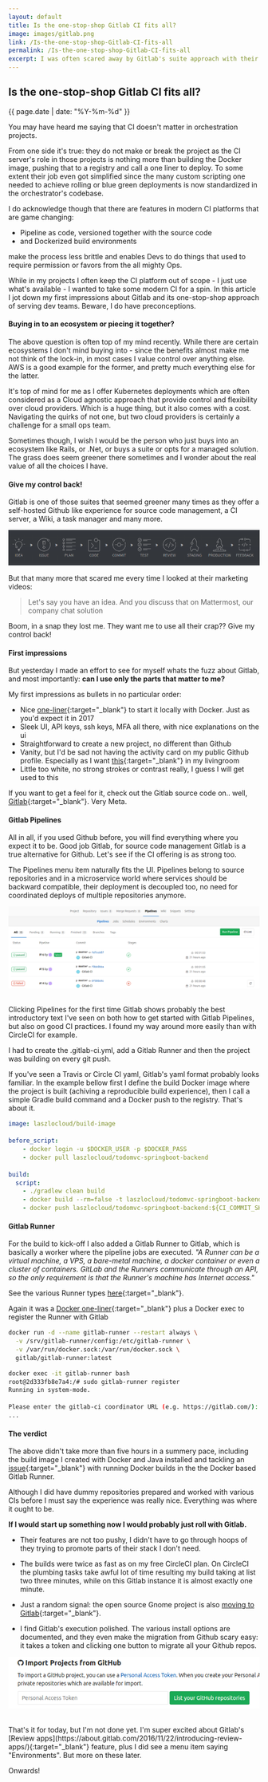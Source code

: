 ```yaml
---
layout: default
title: Is the one-stop-shop Gitlab CI fits all?
image: images/gitlab.png
link: /Is-the-one-stop-shop-Gitlab-CI-fits-all
permalink: /Is-the-one-stop-shop-Gitlab-CI-fits-all
excerpt: I was often scared away by Gitlab's suite approach with their Slack replacement and other bells and whistles I don't need. In this article I try to figure if can I use only the parts that matter to me? 
--- 
```


## Is the one-stop-shop Gitlab CI fits all?
{{ page.date | date: "%Y-%m-%d" }}

You may have heard me saying that CI doesn't matter in orchestration projects. 

From one side it's true: they do not make or break the project as the CI server's role in those projects is nothing more than building the Docker image, pushing that to a registry and call a one liner to deploy. 
To some extent their job even got simplified since the many custom scripting one needed to achieve rolling or blue green deployments is now standardized in the orchestrator's codebase.

I do acknowledge though that there are features in modern CI platforms that are game changing:

* Pipeline as code, versioned together with the source code
* and Dockerized build environments

make the process less brittle and enables Devs to do things that used to require permission or favors from the all mighty Ops. 

While in my projects I often keep the CI platform out of scope - I just use what's available - I wanted to take some modern CI for a spin.
In this article I jot down my first impressions about Gitlab and its one-stop-shop approach of serving dev teams. Beware, I do have preconceptions.

#### Buying in to an ecosystem or piecing it together?

The above question is often top of my mind recently. While there are certain ecosystems I don't mind buying into - since the benefits almost make me not think of the lock-in, in most cases I value control over anything else.
AWS is a good example for the former, and pretty much everything else for the latter.

It's top of mind for me as I offer Kubernetes deployments which are often considered as a Cloud agnostic approach that provide control and flexibility over cloud providers. Which is a huge thing, but it also comes with a cost. 
Navigating the quirks of not one, but two cloud providers is certainly a challenge for a small ops team.

Sometimes though, I wish I would be the person who just buys into an ecosystem like Rails, or .Net, or buys a suite or opts for a managed solution. The grass does seem greener there sometimes and I wonder about the real value of all the choices I have.

#### Give my control back!

Gitlab is one of those suites that seemed greener many times as they offer a self-hosted Github like experience for source code management, a CI server, a Wiki, a task manager and many more. 

![All the things](images/suite.png)

But that many more that scared me every time I looked at their marketing videos: 

>Let's say you have an idea. And you discuss that on Mattermost, our company chat solution

Boom, in a snap they lost me. They want me to use all their crap?? Give my control back!

#### First impressions

But yesterday I made an effort to see for myself whats the fuzz about Gitlab, and most importantly: **can I use only the parts that matter to me?**

My first impressions as bullets in no particular order:

* Nice [one-liner](https://docs.gitlab.com/omnibus/docker/#run-the-image){:target="_blank"} to start it locally with Docker. Just as you'd expect it in 2017
* Sleek UI, API keys, ssh keys, MFA all there, with nice explanations on the ui
* Straightforward to create a new project, no different than Github
* Vanity, but I'd be sad not having the activity card on my public Github profile. Especially as I want [this](https://commitprint.com/){:target="_blank"} in my livingroom
* Little too white, no strong strokes or contrast really, I guess I will get used to this

If you want to get a feel for it, check out the Gitlab source code on.. well, [Gitlab](https://gitlab.com/gitlab-org/gitlab-ce/){:target="_blank"}. Very Meta.

#### Gitlab Pipelines

All in all, if you used Github before, you will find everything where you expect it to be. Good job Gitlab, for source code management Gitlab is a true alternative for Github. Let's see if the CI offering is as strong too.

The Pipelines menu item naturally fits the UI. Pipelines belong to source repositories and in a microservice world where services should be backward compatible, their deployment is decoupled too, no need for coordinated deploys of multiple repositories anymore.

![VPN](images/pipelines.png)

<br/>
Clicking Pipelines for the first time Gitlab shows probably the best introductory text I've seen on both how to get started with Gitlab Pipelines, but also on good CI practices. I found my way around more easily than with CircleCI for example.

I had to create the .gitlab-ci.yml, add a Gitlab Runner and then the project was building on every git push.

If you've seen a Travis or Circle CI yaml, Gitlab's yaml format probably looks familiar. In the example bellow first I define the build Docker image where the project is built (achiving a reproducible build experience), then I call a simple Gradle build command and a Docker push to the registry. That's about it. 

```yml
image: laszlocloud/build-image

before_script:
    - docker login -u $DOCKER_USER -p $DOCKER_PASS
    - docker pull laszlocloud/todomvc-springboot-backend

build:
  script:
    - ./gradlew clean build
    - docker build --rm=false -t laszlocloud/todomvc-springboot-backend:${CI_COMMIT_SHA} .
    - docker push laszlocloud/todomvc-springboot-backend:${CI_COMMIT_SHA}
```

#### Gitlab Runner

For the build to kick-off I also added a Gitlab Runner to Gitlab, which is basically a worker where the pipeline jobs are executed. 
*"A Runner can be a virtual machine, a VPS, a bare-metal machine, a docker container or even a cluster of containers. GitLab and the Runners communicate through an API, so the only requirement is that the Runner's machine has Internet access."*

See the various Runner types [here](https://docs.gitlab.com/runner/#selecting-the-executor){:target="_blank"}.

Again it was a [Docker one-liner](https://docs.gitlab.com/runner/install/docker.html#docker-image-installation-and-configuration){:target="_blank"} plus a Docker exec to register the Runner with Gitlab

```bash
docker run -d --name gitlab-runner --restart always \
  -v /srv/gitlab-runner/config:/etc/gitlab-runner \
  -v /var/run/docker.sock:/var/run/docker.sock \
  gitlab/gitlab-runner:latest
```

```bash
docker exec -it gitlab-runner bash
root@2d333fb8e7a4:/# sudo gitlab-runner register
Running in system-mode.                            
                                                   
Please enter the gitlab-ci coordinator URL (e.g. https://gitlab.com/):
...
```

#### The verdict
The above didn't take more than five hours in a summery pace, including the build image I created with Docker and Java installed and tackling an [issue](https://gitlab.com/gitlab-org/gitlab-ci-multi-runner/issues/1986){:target="_blank"} with running Docker builds in the the Docker based Gitlab Runner.

Although I did have dummy repositories prepared and worked with various CIs before I must say the experience was really nice. Everything was where it ought to be.

**If I would start up something now I would probably just roll with Gitlab.**

* Their features are not too pushy, I didn't have to go through hoops of they trying to promote parts of their stack I don't need.

* The builds were twice as fast as on my free CircleCI plan. On CircleCI the plumbing tasks take awful lot of time resulting my build taking at list two three minutes, while on this Gitlab instance it is almost exactly one minute.

* Just a random signal: the open source Gnome project is also [moving to Gitlab](https://gitlab.com/gitlab-org/gitlab-ce/issues/35287){:target="_blank"}.

* I find Gitlab's execution polished. The various install options are documented, and they even make the migration from Github scary easy: it takes a token and clicking one button to migrate all your Github repos.

![VPN](images/import-all.png)

<br/>
That's it for today, but I'm not done yet. I'm super excited about Gitlab's [Review apps](https://about.gitlab.com/2016/11/22/introducing-review-apps/){:target="_blank"} feature, plus I did see a menu item saying "Environments". But more on these later.

Onwards!



